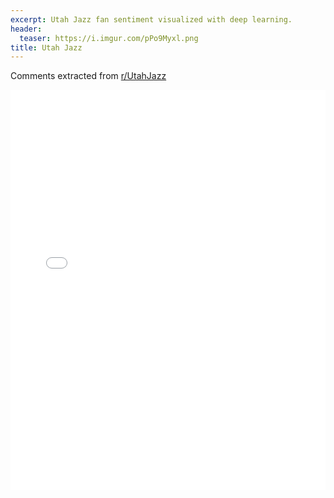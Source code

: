 ```yaml
---
excerpt: Utah Jazz fan sentiment visualized with deep learning.
header:
  teaser: https://i.imgur.com/pPo9Myxl.png
title: Utah Jazz
---
```


Comments extracted from [r/UtahJazz](https://reddit.com/r/UtahJazz)
<iframe id="igraph" scrolling="no" style="border:none;" seamless="seamless" src="/plots/NBA/UTA.html" height="640" width="100%"></iframe>